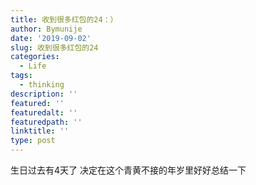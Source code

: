 ```yaml
---
title: 收到很多红包的24：）
author: Bymunije
date: '2019-09-02'
slug: 收到很多红包的24
categories:
  - Life
tags:
  - thinking
description: ''
featured: ''
featuredalt: ''
featuredpath: ''
linktitle: ''
type: post
---
```


生日过去有4天了 决定在这个青黄不接的年岁里好好总结一下